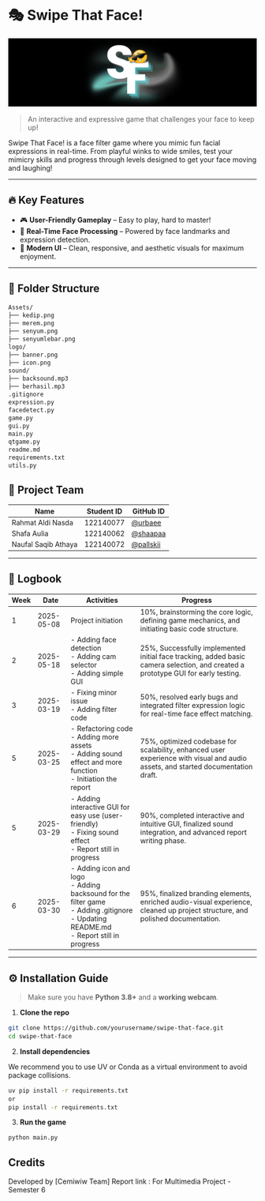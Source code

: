 # 🎭 Swipe That Face!

![Banner](logo/banner.png)

> An interactive and expressive game that challenges your face to keep up!

Swipe That Face! is a face filter game where you mimic fun facial expressions in real-time. From playful winks to wide smiles, test your mimicry skills and progress through levels designed to get your face moving and laughing!

---

## 🔥 Key Features
- 🎮 **User-Friendly Gameplay** – Easy to play, hard to master!
- 🧠 **Real-Time Face Processing** – Powered by face landmarks and expression detection.
- 🎨 **Modern UI** – Clean, responsive, and aesthetic visuals for maximum enjoyment.

---

## 📁 Folder Structure

```plaintext
Assets/
├── kedip.png
├── merem.png
├── senyum.png
├── senyumlebar.png
logo/
├── banner.png
├── icon.png
sound/
├── backsound.mp3
├── berhasil.mp3
.gitignore
expression.py
facedetect.py
game.py
gui.py
main.py
qtgame.py
readme.md
requirements.txt
utils.py
```

## 👥 Project Team

| Name          | Student ID | GitHub ID        |
|---------------|------------|------------------|
| Rahmat Aldi Nasda       | 122140077 | [@urbaee](https://github.com/urbaee) |
| Shafa Aulia    | 122140062 | [@shaapaa](https://github.com/shaapaa) |
| Naufal Saqib Athaya     | 122140072 | [@pallskii](https://github.com/pallskii) |

---

## 📓 Logbook

| Week | Date       | Activities                                | Progress         |
|------|------------|--------------------------------------------|------------------|
| 1    | 2025-05-08 | Project initiation   | 10%, brainstorming the core logic, defining game mechanics, and initiating basic code structure.          |
| 2    | 2025-05-18 | - Adding face detection <br> - Adding cam selector <br> - Adding simple GUI |  25%, Successfully implemented initial face tracking, added basic camera selection, and created a prototype GUI for early testing.           |
| 3    | 2025-03-19 | - Fixing minor issue <br> - Adding filter code       | 50%, resolved early bugs and integrated filter expression logic for real-time face effect matching.    |
| 5    | 2025-03-25 | - Refactoring code <br> - Adding more assets <br> - Adding sound effect and more function <br> - Initiation the report          | 75%, optimized codebase for scalability, enhanced user experience with visual and audio assets, and started documentation draft.  |
| 5    | 2025-03-29 | - Adding interactive GUI for easy use (user-friendly) <br> - Fixing sound effect <br> - Report still in progress          | 90%, completed interactive and intuitive GUI, finalized sound integration, and advanced report writing phase. |
| 6    | 2025-03-30 | - Adding icon and logo <br> - Adding backsound for the filter game <br> - Adding .gitignore <br> - Updating README.md  <br> - Report still in progress        | 95%, finalized branding elements, enriched audio-visual experience, cleaned up project structure, and polished documentation. |

---

## ⚙️ Installation Guide

> Make sure you have **Python 3.8+** and a **working webcam**.

1. **Clone the repo**

```bash
git clone https://github.com/yourusername/swipe-that-face.git
cd swipe-that-face
```
2. **Install dependencies**

We recommend you to use UV or Conda as a virtual environment to avoid package collisions.
```bash
uv pip install -r requirements.txt
or 
pip install -r requirements.txt
```

3. **Run the game**

```bash
python main.py
```

## Credits
Developed by [Cemiwiw Team]
Report link : 
For Multimedia Project - Semester 6
